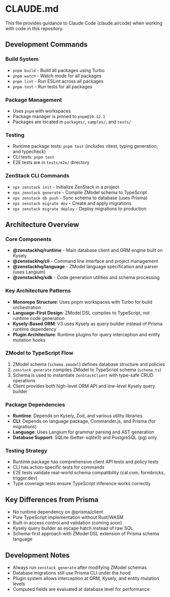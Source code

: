 # CLAUDE.md

This file provides guidance to Claude Code (claude.ai/code) when working with code in this repository.

## Development Commands

### Build System
- `pnpm build` - Build all packages using Turbo
- `pnpm watch` - Watch mode for all packages
- `pnpm lint` - Run ESLint across all packages
- `pnpm test` - Run tests for all packages

### Package Management
- Uses `pnpm` with workspaces
- Package manager is pinned to `pnpm@10.12.1`
- Packages are located in `packages/`, `samples/`, and `tests/`

### Testing
- Runtime package tests: `pnpm test` (includes vitest, typing generation, and typecheck)
- CLI tests: `pnpm test` 
- E2E tests are in `tests/e2e/` directory

### ZenStack CLI Commands
- `npx zenstack init` - Initialize ZenStack in a project
- `npx zenstack generate` - Compile ZModel schema to TypeScript
- `npx zenstack db push` - Sync schema to database (uses Prisma)
- `npx zenstack migrate dev` - Create and apply migrations
- `npx zenstack migrate deploy` - Deploy migrations to production

## Architecture Overview

### Core Components
- **@zenstackhq/runtime** - Main database client and ORM engine built on Kysely
- **@zenstackhq/cli** - Command line interface and project management
- **@zenstackhq/language** - ZModel language specification and parser (uses Langium)
- **@zenstackhq/sdk** - Code generation utilities and schema processing

### Key Architecture Patterns
- **Monorepo Structure**: Uses pnpm workspaces with Turbo for build orchestration
- **Language-First Design**: ZModel DSL compiles to TypeScript, not runtime code generation
- **Kysely-Based ORM**: V3 uses Kysely as query builder instead of Prisma runtime dependency
- **Plugin Architecture**: Runtime plugins for query interception and entity mutation hooks

### ZModel to TypeScript Flow
1. ZModel schema (`schema.zmodel`) defines database structure and policies
2. `zenstack generate` compiles ZModel to TypeScript schema (`schema.ts`)
3. Schema is used to instantiate `ZenStackClient` with type-safe CRUD operations
4. Client provides both high-level ORM API and low-level Kysely query builder

### Package Dependencies
- **Runtime**: Depends on Kysely, Zod, and various utility libraries
- **CLI**: Depends on language package, Commander.js, and Prisma (for migrations)
- **Language**: Uses Langium for grammar parsing and AST generation
- **Database Support**: SQLite (better-sqlite3) and PostgreSQL (pg) only

### Testing Strategy
- Runtime package has comprehensive client API tests and policy tests
- CLI has action-specific tests for commands
- E2E tests validate real-world schema compatibility (cal.com, formbricks, trigger.dev)
- Type coverage tests ensure TypeScript inference works correctly

## Key Differences from Prisma
- No runtime dependency on @prisma/client
- Pure TypeScript implementation without Rust/WASM
- Built-in access control and validation (coming soon)
- Kysely query builder as escape hatch instead of raw SQL
- Schema-first approach with ZModel DSL extension of Prisma schema language

## Development Notes
- Always run `zenstack generate` after modifying ZModel schemas
- Database migrations still use Prisma CLI under the hood
- Plugin system allows interception at ORM, Kysely, and entity mutation levels
- Computed fields are evaluated at database level for performance